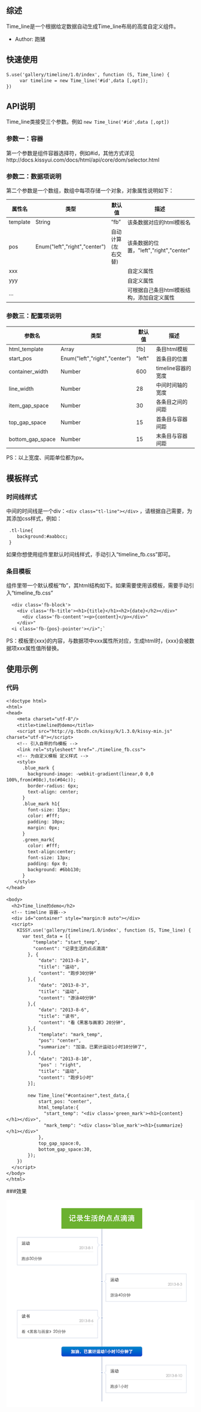 ## 综述

Time_line是一个根据给定数据自动生成Time_line布局的高度自定义组件。

* Author: 跑猪


## 快速使用



    S.use('gallery/timeline/1.0/index', function (S, Time_line) {
         var timeline = new Time_line('#id',data [,opt]);
    })
    


## API说明

Time_line类接受三个参数。例如 `new Time_line('#id',data [,opt])`

### 参数一：容器

第一个参数是组件容器选择符，例如#id，其他方式详见http://docs.kissyui.com/docs/html/api/core/dom/selector.html

### 参数二：数据项说明
第二个参数是一个数组，数组中每项存储一个对象，对象属性说明如下：

属性名 | 类型 | 默认值 | 描述 
------------ | ------------- | ------------ | ------------ 
template | String   | “fb” | 该条数据对应的html模板名
pos | Enum("left","right","center")  | 自动计算(左右交替)  | 该条数据的位置，"left","right","center"
xxx | | |自定义属性
yyy | | |自定义属性
…   | | | 可根据自己条目html模板结构，添加自定义属性


### 参数三：配置项说明


参数名 | 类型 | 默认值 | 描述 
------------ | ------------- | ------------ | ------------ 
html_template | Array | [fb] | 条目html模板
start_pos | Enum("left","right","center")   | "left"  | 首条目的位置
container_width | Number  | 600  |	timeline容器的宽度
line_width | Number | 28  |  中间时间轴的宽度
item_gap_space | Number | 30 | 各条目之间的间距
top_gap_space| Number | 15 | 首条目与容器间距
bottom_gap_space | Number | 15 | 末条目与容器间距


PS：以上宽度、间距单位都为px。

## 模板样式

### 时间线样式


中间的时间线是一个div：`<div class="tl-line"></div>` ，请根据自己需要，为其添加css样式，例如：

     .tl-line{
     	background:#aabbcc;
     }

如果你想使用组件里默认时间线样式，手动引入“timeline_fb.css”即可。

### 条目模板

组件里带一个默认模板“fb”，其html结构如下。如果需要使用该模板，需要手动引入“timeline_fb.css”

      <div class='fb-block'>
        <div class='fb-title'><h1>{title}</h1><h2>{date}</h2></div>"
          <div class='fb-content'><p>{content}</p></div>"
        </div>"
      <i class='fb-{pos}-pointer'></i>";`
     
PS：模板里{xxx}的内容，与数据项中xxx属性所对应，生成html时，{xxx}会被数据项xxx属性值所替换。

## 使用示例

### 代码
    <!doctype html>
    <html>
    <head>
        <meta charset="utf-8"/>
        <title>timeline的demo</title>
        <script src="http://g.tbcdn.cn/kissy/k/1.3.0/kissy-min.js" charset="utf-8"></script>
        <!-- 引入自带的fb模板 -->
        <link rel="stylesheet" href="./timeline_fb.css">
        <!-- 为自定义模板 定义样式 -->
        <style>
          .blue_mark {
            background-image: -webkit-gradient(linear,0 0,0 100%,from(#08c),to(#04c));
            border-radius: 6px;
            text-align: center;
          }
          .blue_mark h1{
            font-size: 15px;
            color: #fff;
            padding: 10px;
            margin: 0px;
          }
          .green_mark{
            color: #fff;
            text-align:center;
            font-size: 13px;
            padding: 6px 0;
            background: #6bb130;
          }
       </style>
    </head>
    
    <body>
      <h2>Time_line的demo</h2>
      <!-- timeline 容器-->
      <div id="container" style="margin:0 auto"></div>
      <script>
        KISSY.use('gallery/timeline/1.0/index', function (S, Time_line) {
          var test_data = [{
              "template": "start_temp",
              "content": "记录生活的点点滴滴"
            }, {
                "date": "2013-8-1",
                "title": "运动",
                "content": "跑步30分钟"
            },{
                "date": "2013-8-3",
                "title": "运动",
                "content": "游泳40分钟"
            },{
                "date": "2013-8-6",
                "title": "读书",
                "content": "看《黑客与画家》20分钟",
            },{
                "template": "mark_temp",
                "pos": "center",
                "summarize": "加油，已累计运动1小时10分钟了",
            },{
                "date": "2013-8-10",
                "pos" : "right",
                "title": "运动",
                "content": "跑步1小时"
            }];
    
            new Time_line("#container",test_data,{ 
                start_pos: "center",
                html_template:{
                  "start_temp": "<div class='green_mark'><h1>{content}</h1></div>",
                  "mark_temp": "<div class='blue_mark'><h1>{summarize}</h1></div>"
                },
                top_gap_space:0,
                bottom_gap_space:30,
            });
        })
      </script>
    </body>
    </html>

###效果

![图片加载失败](./demo.png)





